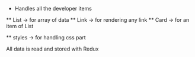 * Handles all the developer items

** List -> for array of data
** Link -> for rendering any link
** Card -> for an item of List

** styles -> for handling css part


All data is read and stored with Redux
